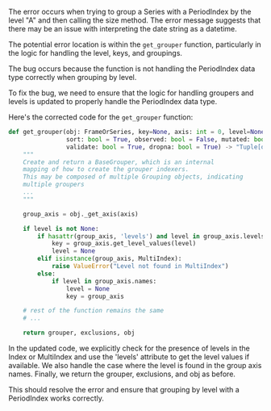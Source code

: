 The error occurs when trying to group a Series with a PeriodIndex by the level "A" and then calling the size method. The error message suggests that there may be an issue with interpreting the date string as a datetime.

The potential error location is within the `get_grouper` function, particularly in the logic for handling the level, keys, and groupings.

The bug occurs because the function is not handling the PeriodIndex data type correctly when grouping by level.

To fix the bug, we need to ensure that the logic for handling groupers and levels is updated to properly handle the PeriodIndex data type.

Here's the corrected code for the `get_grouper` function:

```python
def get_grouper(obj: FrameOrSeries, key=None, axis: int = 0, level=None,
                sort: bool = True, observed: bool = False, mutated: bool = False,
                validate: bool = True, dropna: bool = True) -> "Tuple[ops.BaseGrouper, List[Hashable], FrameOrSeries]":
    """
    Create and return a BaseGrouper, which is an internal
    mapping of how to create the grouper indexers.
    This may be composed of multiple Grouping objects, indicating
    multiple groupers
    ...
    """

    group_axis = obj._get_axis(axis)

    if level is not None:
        if hasattr(group_axis, 'levels') and level in group_axis.levels[0]:
            key = group_axis.get_level_values(level)
            level = None
        elif isinstance(group_axis, MultiIndex):
            raise ValueError("Level not found in MultiIndex")
        else:
            if level in group_axis.names:
                level = None
                key = group_axis

    # rest of the function remains the same
    # ...

    return grouper, exclusions, obj
```

In the updated code, we explicitly check for the presence of levels in the Index or MultiIndex and use the 'levels' attribute to get the level values if available. We also handle the case where the level is found in the group axis names. Finally, we return the grouper, exclusions, and obj as before.

This should resolve the error and ensure that grouping by level with a PeriodIndex works correctly.